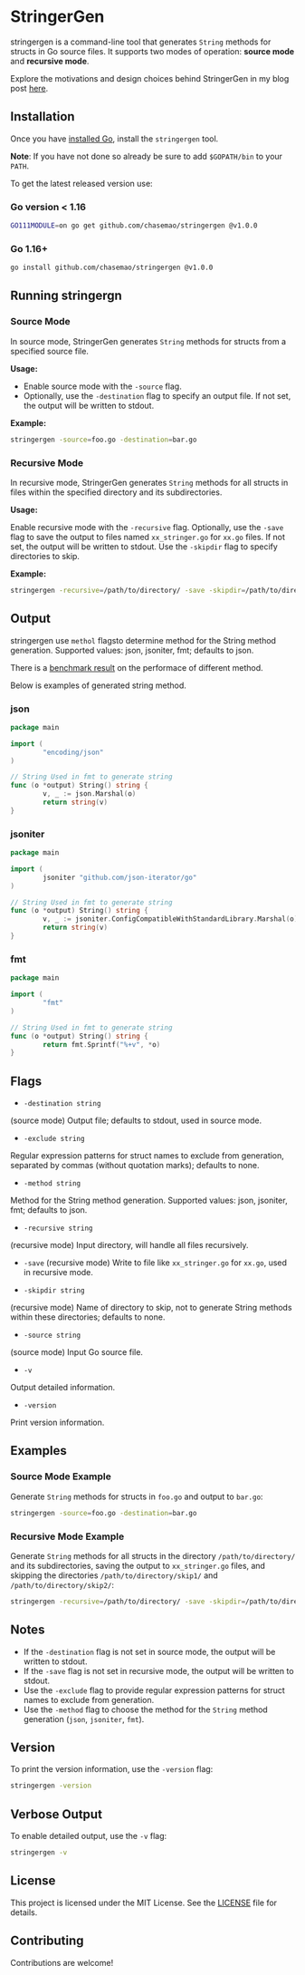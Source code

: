 # StringerGen

stringergen is a command-line tool that generates `String` methods for structs in Go source files. It supports two modes of operation: **source mode** and **recursive mode**.

Explore the motivations and design choices behind StringerGen in my blog post [here](https://chasemao.com/article/Exploring-Go-:-Stringer-Usage).

## Installation

Once you have [installed Go](https://go.dev/doc/install#releases), install the `stringergen` tool.

**Note**: If you have not done so already be sure to add `$GOPATH/bin` to your
`PATH`.

To get the latest released version use:

### Go version < 1.16

```sh
GO111MODULE=on go get github.com/chasemao/stringergen @v1.0.0
```

### Go 1.16+

```sh
go install github.com/chasemao/stringergen @v1.0.0
```

## Running stringergn

### Source Mode

In source mode, StringerGen generates `String` methods for structs from a specified source file.

**Usage:**
- Enable source mode with the `-source` flag.
- Optionally, use the `-destination` flag to specify an output file. If not set, the output will be written to stdout.

**Example:**
```sh
stringergen -source=foo.go -destination=bar.go
```

### Recursive Mode

In recursive mode, StringerGen generates `String` methods for all structs in files within the specified directory and its subdirectories.

**Usage:**

Enable recursive mode with the `-recursive` flag.
Optionally, use the `-save` flag to save the output to files named `xx_stringer.go` for `xx.go` files. If not set, the output will be written to stdout.
Use the `-skipdir` flag to specify directories to skip.

**Example:**

```sh
stringergen -recursive=/path/to/directory/ -save -skipdir=/path/to/directory/skip1/,/path/to/directory/skip2/
```

## Output

stringergen use `methol` flagsto determine method for the String method generation. Supported values: json, jsoniter, fmt; defaults to json.

There is a [benchmark result](./benchmark/README.md) on the performace of different method.

Below is examples of generated string method.

### json

```go
package main

import (
        "encoding/json"
)

// String Used in fmt to generate string
func (o *output) String() string {
        v, _ := json.Marshal(o)
        return string(v)
}
```

### jsoniter

```go
package main

import (
        jsoniter "github.com/json-iterator/go"
)

// String Used in fmt to generate string
func (o *output) String() string {
        v, _ := jsoniter.ConfigCompatibleWithStandardLibrary.Marshal(o)
        return string(v)
}
```

### fmt

```go
package main

import (
        "fmt"
)

// String Used in fmt to generate string
func (o *output) String() string {
        return fmt.Sprintf("%+v", *o)
}
```


## Flags

* `-destination string`

(source mode) Output file; defaults to stdout, used in source mode.

* `-exclude string`

Regular expression patterns for struct names to exclude from generation, separated by commas (without quotation marks); defaults to none.

* `-method string`

Method for the String method generation. Supported values: json, jsoniter, fmt; defaults to json.

* `-recursive string`

(recursive mode) Input directory, will handle all files recursively.

* `-save`
(recursive mode) Write to file like `xx_stringer.go` for `xx.go`, used in recursive mode.


* `-skipdir string`

(recursive mode) Name of directory to skip, not to generate String methods within these directories; defaults to none.

* `-source string`

(source mode) Input Go source file.

* `-v`

Output detailed information.

* `-version`

Print version information.

## Examples

### Source Mode Example

Generate `String` methods for structs in `foo.go` and output to `bar.go`:

```sh
stringergen -source=foo.go -destination=bar.go
```

### Recursive Mode Example

Generate `String` methods for all structs in the directory `/path/to/directory/` and its subdirectories, saving the output to `xx_stringer.go` files, and skipping the directories `/path/to/directory/skip1/` and `/path/to/directory/skip2/`:

```sh
stringergen -recursive=/path/to/directory/ -save -skipdir=/path/to/directory/skip1/,/path/to/directory/skip2/
```

## Notes

* If the `-destination` flag is not set in source mode, the output will be written to stdout.
* If the `-save` flag is not set in recursive mode, the output will be written to stdout.
* Use the `-exclude` flag to provide regular expression patterns for struct names to exclude from generation.
* Use the `-method` flag to choose the method for the `String` method generation (`json`, `jsoniter`, `fmt`).

## Version

To print the version information, use the `-version` flag:

```sh
stringergen -version
```

## Verbose Output

To enable detailed output, use the `-v` flag:

```sh
stringergen -v
```

## License

This project is licensed under the MIT License. See the [LICENSE](./LICENSE) file for details.

## Contributing
Contributions are welcome!